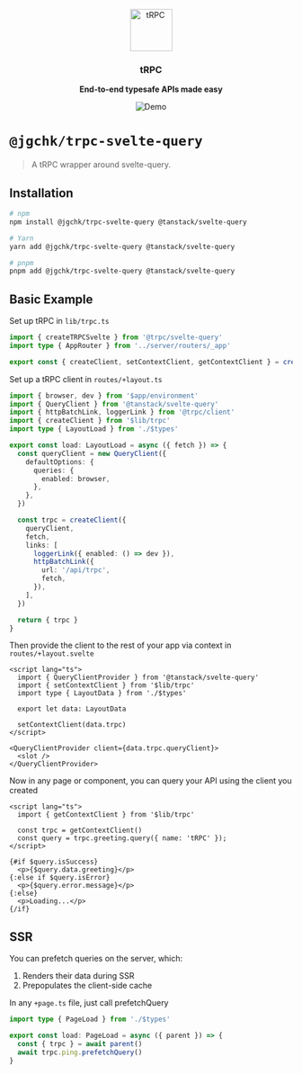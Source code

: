 <p align="center">
  <a href="https://trpc.io/"><img src="https://assets.trpc.io/icons/svgs/blue-bg-rounded.svg" alt="tRPC" height="75"/></a>
</p>

<h3 align="center">tRPC</h3>

<p align="center">
  <strong>End-to-end typesafe APIs made easy</strong>
</p>

<p align="center">
  <img src="https://assets.trpc.io/www/v10/v10-dark-landscape.gif" alt="Demo" />
</p>

# `@jgchk/trpc-svelte-query`

> A tRPC wrapper around svelte-query.

## Installation

```bash
# npm
npm install @jgchk/trpc-svelte-query @tanstack/svelte-query

# Yarn
yarn add @jgchk/trpc-svelte-query @tanstack/svelte-query

# pnpm
pnpm add @jgchk/trpc-svelte-query @tanstack/svelte-query
```

## Basic Example

Set up tRPC in `lib/trpc.ts`

```ts
import { createTRPCSvelte } from '@trpc/svelte-query'
import type { AppRouter } from '../server/routers/_app'

export const { createClient, setContextClient, getContextClient } = createTRPCSvelte<AppRouter>()
```

Set up a tRPC client in `routes/+layout.ts`

```ts
import { browser, dev } from '$app/environment'
import { QueryClient } from '@tanstack/svelte-query'
import { httpBatchLink, loggerLink } from '@trpc/client'
import { createClient } from '$lib/trpc'
import type { LayoutLoad } from './$types'

export const load: LayoutLoad = async ({ fetch }) => {
  const queryClient = new QueryClient({
    defaultOptions: {
      queries: {
        enabled: browser,
      },
    },
  })

  const trpc = createClient({
    queryClient,
    fetch,
    links: [
      loggerLink({ enabled: () => dev }),
      httpBatchLink({
        url: '/api/trpc',
        fetch,
      }),
    ],
  })

  return { trpc }
}
```

Then provide the client to the rest of your app via context in `routes/+layout.svelte`

```svelte
<script lang="ts">
  import { QueryClientProvider } from '@tanstack/svelte-query'
  import { setContextClient } from '$lib/trpc'
  import type { LayoutData } from './$types'

  export let data: LayoutData

  setContextClient(data.trpc)
</script>

<QueryClientProvider client={data.trpc.queryClient}>
  <slot />
</QueryClientProvider>
```

Now in any page or component, you can query your API using the client you created

```svelte
<script lang="ts">
  import { getContextClient } from '$lib/trpc'

  const trpc = getContextClient()
  const query = trpc.greeting.query({ name: 'tRPC' });
</script>

{#if $query.isSuccess}
  <p>{$query.data.greeting}</p>
{:else if $query.isError}
  <p>{$query.error.message}</p>
{:else}
  <p>Loading...</p>
{/if}
```

## SSR

You can prefetch queries on the server, which:

1. Renders their data during SSR
2. Prepopulates the client-side cache

In any `+page.ts` file, just call prefetchQuery

```ts
import type { PageLoad } from './$types'

export const load: PageLoad = async ({ parent }) => {
  const { trpc } = await parent()
  await trpc.ping.prefetchQuery()
}
```
